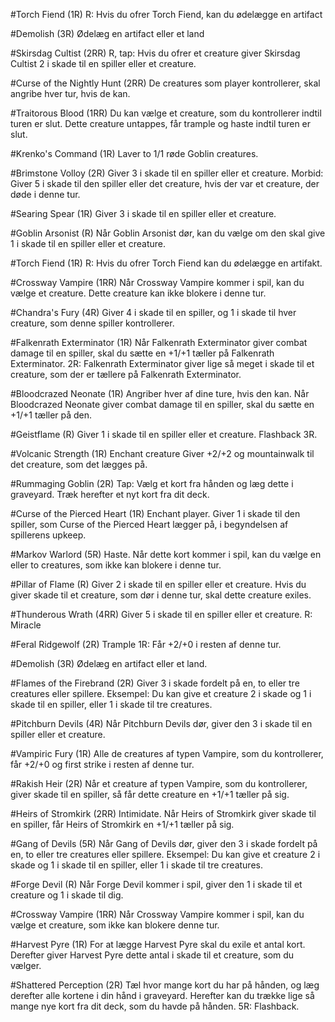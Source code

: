 #Torch Fiend (1R)
R: Hvis du ofrer Torch Fiend, kan du ødelægge en artifact


#Demolish (3R)
Ødelæg en artifact eller et land


#Skirsdag Cultist (2RR)
R, tap: Hvis du ofrer et creature giver Skirsdag Cultist 2 i skade til en spiller eller et creature.


#Curse of the Nightly Hunt (2RR)
De creatures som player kontrollerer, skal angribe hver tur, hvis de kan.


#Traitorous Blood (1RR)
Du kan vælge et creature, som du kontrollerer indtil turen er slut. Dette creature untappes, får trample og haste indtil turen er slut.


#Krenko's Command (1R)
Laver to 1/1 røde Goblin creatures.


#Brimstone Volloy (2R)
Giver 3 i skade til en spiller eller et creature.
Morbid: Giver 5 i skade til den spiller eller det creature, hvis der var et creature, der døde i denne tur.


#Searing Spear (1R)
Giver 3 i skade til en spiller eller et creature.


#Goblin Arsonist (R)
Når Goblin Arsonist dør, kan du vælge om den skal give 1 i skade til en spiller eller et creature.


#Torch Fiend (1R)
R: Hvis du ofrer Torch Fiend kan du ødelægge en artifakt.


#Crossway Vampire (1RR)
Når Crossway Vampire kommer i spil, kan du vælge et creature. Dette creature kan ikke blokere i denne tur.


#Chandra's Fury (4R)
Giver 4 i skade til en spiller, og 1 i skade til hver creature, som denne spiller kontrollerer.


#Falkenrath Exterminator (1R)
Når Falkenrath Exterminator giver combat damage til en spiller, skal du sætte en +1/+1 tæller på Falkenrath Exterminator.
2R: Falkenrath Exterminator giver lige så meget i skade til et creature, som der er tællere på Falkenrath Exterminator.


#Bloodcrazed Neonate (1R)
Angriber hver af dine ture, hvis den kan.
Når Bloodcrazed Neonate giver combat damage til en spiller, skal du sætte en +1/+1 tæller på den.


#Geistflame (R)
Giver 1 i skade til en spiller eller et creature.
Flashback 3R.


#Volcanic Strength (1R)
Enchant creature
Giver +2/+2 og mountainwalk til det creature, som det lægges på.


#Rummaging Goblin (2R)
Tap: Vælg et kort fra hånden og læg dette i graveyard. Træk herefter et nyt kort fra dit deck.


#Curse of the Pierced Heart (1R)
Enchant player.
Giver 1 i skade til den spiller, som Curse of the Pierced Heart lægger på, i begyndelsen af spillerens upkeep.


#Markov Warlord (5R)
Haste.
Når dette kort kommer i spil, kan du vælge en eller to creatures, som ikke kan blokere i denne tur.


#Pillar of Flame (R)
Giver 2 i skade til en spiller eller et creature. Hvis du giver skade til et creature, som dør i denne tur, skal dette creature exiles.


#Thunderous Wrath (4RR)
Giver 5 i skade til en spiller eller et creature.
R: Miracle


#Feral Ridgewolf (2R)
Trample
1R: Får +2/+0 i resten af denne tur.


#Demolish (3R)
Ødelæg en artifact eller et land.


#Flames of the Firebrand (2R)
Giver 3 i skade fordelt på en, to eller tre creatures eller spillere. Eksempel: Du kan give et creature 2 i skade og 1 i skade til en spiller, eller 1 i skade til tre creatures.


#Pitchburn Devils (4R)
Når Pitchburn Devils dør, giver den 3 i skade til en spiller eller et creature.


#Vampiric Fury (1R)
Alle de creatures af typen Vampire, som du kontrollerer, får +2/+0 og first strike i resten af denne tur.


#Rakish Heir (2R)
Når et creature af typen Vampire, som du kontrollerer, giver skade til en spiller, så får dette creature en +1/+1 tæller på sig.


#Heirs of Stromkirk (2RR)
Intimidate.
Når Heirs of Stromkirk giver skade til en spiller, får Heirs of Stromkirk en +1/+1 tæller på sig.


#Gang of Devils (5R)
Når Gang of Devils dør, giver den 3 i skade fordelt på en, to eller tre creatures eller spillere. Eksempel: Du kan give et creature 2 i skade og 1 i skade til en spiller, eller 1 i skade til tre creatures.


#Forge Devil (R)
Når Forge Devil kommer i spil, giver den 1 i skade til et creature og 1 i skade til dig.


#Crossway Vampire (1RR)
Når Crossway Vampire kommer i spil, kan du vælge et creature, som ikke kan blokere denne tur.


#Harvest Pyre (1R)
For at lægge Harvest Pyre skal du exile et antal kort. Derefter giver Harvest Pyre dette antal i skade til et creature, som du vælger.


#Shattered Perception (2R)
Tæl hvor mange kort du har på hånden, og læg derefter alle kortene i din hånd i graveyard. Herefter kan du trække lige så mange nye kort fra dit deck, som du havde på hånden.
5R: Flashback.

